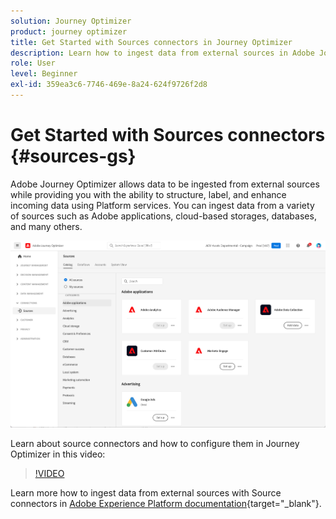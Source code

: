 ```yaml
---
solution: Journey Optimizer
product: journey optimizer
title: Get Started with Sources connectors in Journey Optimizer
description: Learn how to ingest data from external sources in Adobe Journey Optimizer
role: User
level: Beginner
exl-id: 359ea3c6-7746-469e-8a24-624f9726f2d8
---
```

# Get Started with Sources connectors {#sources-gs}

Adobe Journey Optimizer allows data to be ingested from external sources while providing you with the ability to structure, label, and enhance incoming data using Platform services. You can ingest data from a variety of sources such as Adobe applications, cloud-based storages, databases, and many others.

![](assets/sources-home.png)

Learn about source connectors and how to configure them in Journey Optimizer in this video:

>[!VIDEO](https://video.tv.adobe.com/v/335919?quality=12)

Learn more how to ingest data from external sources with Source connectors in [Adobe Experience Platform documentation](https://experienceleague.adobe.com/docs/experience-platform/sources/home.html){target="_blank"}.
